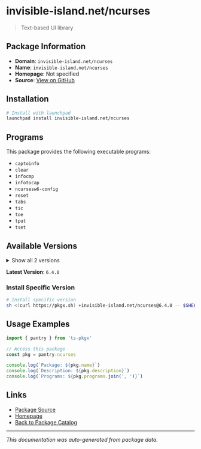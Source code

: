 # invisible-island.net/ncurses

> Text-based UI library

## Package Information

- **Domain**: `invisible-island.net/ncurses`
- **Name**: `invisible-island.net/ncurses`
- **Homepage**: Not specified
- **Source**: [View on GitHub](https://github.com/pkgxdev/pantry/tree/main/projects/invisible-island.net/ncurses/package.yml)

## Installation

```bash
# Install with launchpad
launchpad install invisible-island.net/ncurses
```

## Programs

This package provides the following executable programs:

- `captoinfo`
- `clear`
- `infocmp`
- `infotocap`
- `ncursesw6-config`
- `reset`
- `tabs`
- `tic`
- `toe`
- `tput`
- `tset`

## Available Versions

<details>
<summary>Show all 2 versions</summary>

- `6.4.0`, `6.3.0`

</details>

**Latest Version**: `6.4.0`

### Install Specific Version

```bash
# Install specific version
sh <(curl https://pkgx.sh) +invisible-island.net/ncurses@6.4.0 -- $SHELL -i
```

## Usage Examples

```typescript
import { pantry } from 'ts-pkgx'

// Access this package
const pkg = pantry.ncurses

console.log(`Package: ${pkg.name}`)
console.log(`Description: ${pkg.description}`)
console.log(`Programs: ${pkg.programs.join(', ')}`)
```

## Links

- [Package Source](https://github.com/pkgxdev/pantry/tree/main/projects/invisible-island.net/ncurses/package.yml)
- [Homepage](#)
- [Back to Package Catalog](../package-catalog.md)

---

*This documentation was auto-generated from package data.*
